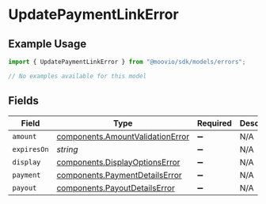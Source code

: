 # UpdatePaymentLinkError

## Example Usage

```typescript
import { UpdatePaymentLinkError } from "@moovio/sdk/models/errors";

// No examples available for this model
```

## Fields

| Field                                                                                | Type                                                                                 | Required                                                                             | Description                                                                          |
| ------------------------------------------------------------------------------------ | ------------------------------------------------------------------------------------ | ------------------------------------------------------------------------------------ | ------------------------------------------------------------------------------------ |
| `amount`                                                                             | [components.AmountValidationError](../../models/components/amountvalidationerror.md) | :heavy_minus_sign:                                                                   | N/A                                                                                  |
| `expiresOn`                                                                          | *string*                                                                             | :heavy_minus_sign:                                                                   | N/A                                                                                  |
| `display`                                                                            | [components.DisplayOptionsError](../../models/components/displayoptionserror.md)     | :heavy_minus_sign:                                                                   | N/A                                                                                  |
| `payment`                                                                            | [components.PaymentDetailsError](../../models/components/paymentdetailserror.md)     | :heavy_minus_sign:                                                                   | N/A                                                                                  |
| `payout`                                                                             | [components.PayoutDetailsError](../../models/components/payoutdetailserror.md)       | :heavy_minus_sign:                                                                   | N/A                                                                                  |